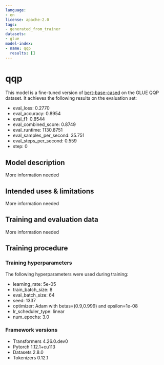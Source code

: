 ```yaml
---
language:
- en
license: apache-2.0
tags:
- generated_from_trainer
datasets:
- glue
model-index:
- name: qqp
  results: []
---
```


<!-- This model card has been generated automatically according to the information the Trainer had access to. You
should probably proofread and complete it, then remove this comment. -->

# qqp

This model is a fine-tuned version of [bert-base-cased](https://huggingface.co/bert-base-cased) on the GLUE QQP dataset.
It achieves the following results on the evaluation set:
- eval_loss: 0.2770
- eval_accuracy: 0.8954
- eval_f1: 0.8544
- eval_combined_score: 0.8749
- eval_runtime: 1130.8751
- eval_samples_per_second: 35.751
- eval_steps_per_second: 0.559
- step: 0

## Model description

More information needed

## Intended uses & limitations

More information needed

## Training and evaluation data

More information needed

## Training procedure

### Training hyperparameters

The following hyperparameters were used during training:
- learning_rate: 5e-05
- train_batch_size: 8
- eval_batch_size: 64
- seed: 1337
- optimizer: Adam with betas=(0.9,0.999) and epsilon=1e-08
- lr_scheduler_type: linear
- num_epochs: 3.0

### Framework versions

- Transformers 4.26.0.dev0
- Pytorch 1.12.1+cu113
- Datasets 2.8.0
- Tokenizers 0.12.1
